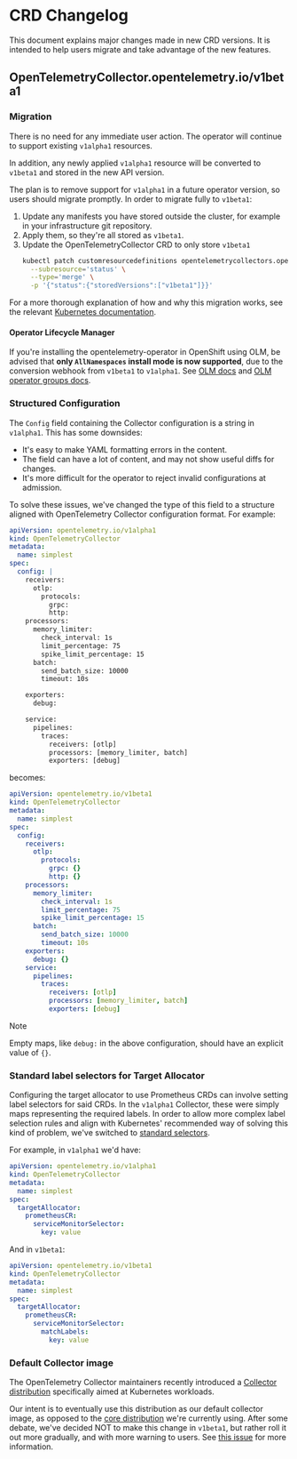 # CRD Changelog

This document explains major changes made in new CRD versions. It is intended to help users migrate and take
advantage of the new features.

## OpenTelemetryCollector.opentelemetry.io/v1beta1 

### Migration

There is no need for any immediate user action. The operator will continue to support existing `v1alpha1` resources.

In addition, any newly applied `v1alpha1` resource will be converted to `v1beta1` and stored in the new API version.

The plan is to remove support for `v1alpha1` in a future operator version, so users should migrate promptly. In order to migrate fully to `v1beta1`:

1. Update any manifests you have stored outside the cluster, for example in your infrastructure git repository.
2. Apply them, so they're all stored as `v1beta1`.
3. Update the OpenTelemetryCollector CRD to only store `v1beta1`
   ```bash
   kubectl patch customresourcedefinitions opentelemetrycollectors.opentelemetry.io  \
     --subresource='status' \
     --type='merge' \
     -p '{"status":{"storedVersions":["v1beta1"]}}'
   ```
For a more thorough explanation of how and why this migration works, see the relevant [Kubernetes documentation][crd_migration_guide].

#### Operator Lifecycle Manager

If you're installing the opentelemetry-operator in OpenShift using OLM, be advised that
**only `AllNamespaces` install mode is now supported**, due to the conversion webhook from `v1beta1` to `v1alpha1`.
See [OLM docs](https://olm.operatorframework.io/docs/tasks/install-operator-with-olm/) and
[OLM operator groups docs](https://olm.operatorframework.io/docs/advanced-tasks/operator-scoping-with-operatorgroups/).

### Structured Configuration

The `Config` field containing the Collector configuration is a string in `v1alpha1`. This has some downsides:

- It's easy to make YAML formatting errors in the content.
- The field can have a lot of content, and may not show useful diffs for changes.
- It's more difficult for the operator to reject invalid configurations at admission.

To solve these issues, we've changed the type of this field to a structure aligned with OpenTelemetry Collector configuration
format. For example:

```yaml
apiVersion: opentelemetry.io/v1alpha1
kind: OpenTelemetryCollector
metadata:
  name: simplest
spec:
  config: |
    receivers:
      otlp:
        protocols:
          grpc:
          http:
    processors:
      memory_limiter:
        check_interval: 1s
        limit_percentage: 75
        spike_limit_percentage: 15
      batch:
        send_batch_size: 10000
        timeout: 10s

    exporters:
      debug:

    service:
      pipelines:
        traces:
          receivers: [otlp]
          processors: [memory_limiter, batch]
          exporters: [debug]
```

becomes:

```yaml
apiVersion: opentelemetry.io/v1beta1
kind: OpenTelemetryCollector
metadata:
  name: simplest
spec:
  config:
    receivers:
      otlp:
        protocols:
          grpc: {}
          http: {}
    processors:
      memory_limiter:
        check_interval: 1s
        limit_percentage: 75
        spike_limit_percentage: 15
      batch:
        send_batch_size: 10000
        timeout: 10s
    exporters:
      debug: {}
    service:
      pipelines:
        traces:
          receivers: [otlp]
          processors: [memory_limiter, batch]
          exporters: [debug]
```

> [!NOTE]  
> Empty maps, like `debug:` in the above configuration, should have an explicit value of `{}`.

### Standard label selectors for Target Allocator

Configuring the target allocator to use Prometheus CRDs can involve setting label selectors for said CRDs. In the
`v1alpha1` Collector, these were simply maps representing the required labels. In order to allow more complex label
selection rules and align with Kubernetes' recommended way of solving this kind of problem, we've switched to
[standard selectors](https://kubernetes.io/docs/concepts/overview/working-with-objects/labels/).

For example, in `v1alpha1` we'd have:

```yaml
apiVersion: opentelemetry.io/v1alpha1
kind: OpenTelemetryCollector
metadata:
  name: simplest
spec:
  targetAllocator:
    prometheusCR:
      serviceMonitorSelector:
        key: value
```

And in `v1beta1`:

```yaml
apiVersion: opentelemetry.io/v1beta1
kind: OpenTelemetryCollector
metadata:
  name: simplest
spec:
  targetAllocator:
    prometheusCR:
      serviceMonitorSelector:
        matchLabels:   
          key: value
```

### Default Collector image

The OpenTelemetry Collector maintainers recently introduced a [Collector distribution][k8s_distro] specifically aimed at 
Kubernetes workloads.

Our intent is to eventually use this distribution as our default collector image, as opposed to the 
[core distribution][core_distro] we're currently using. After some debate, we've decided NOT to make this change in
`v1beta1`, but rather roll it out more gradually, and with more warning to users. See [this issue][k8s_issue] for more information.


[core_distro]: https://github.com/open-telemetry/opentelemetry-collector-releases/tree/main/distributions/otelcol
[k8s_distro]: https://github.com/open-telemetry/opentelemetry-collector-releases/tree/main/distributions/otelcol-k8s
[k8s_issue]: https://github.com/open-telemetry/opentelemetry-operator/issues/2835
[crd_migration_guide]: https://kubernetes.io/docs/tasks/extend-kubernetes/custom-resources/custom-resource-definition-versioning/#upgrade-existing-objects-to-a-new-stored-version